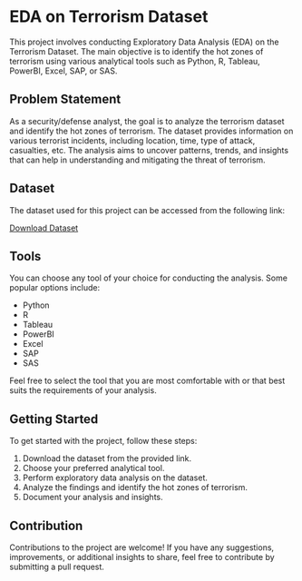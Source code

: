 # EDA on Terrorism Dataset

This project involves conducting Exploratory Data Analysis (EDA) on the Terrorism Dataset. The main objective is to identify the hot zones of terrorism using various analytical tools such as Python, R, Tableau, PowerBI, Excel, SAP, or SAS.

## Problem Statement

As a security/defense analyst, the goal is to analyze the terrorism dataset and identify the hot zones of terrorism. The dataset provides information on various terrorist incidents, including location, time, type of attack, casualties, etc. The analysis aims to uncover patterns, trends, and insights that can help in understanding and mitigating the threat of terrorism.

## Dataset

The dataset used for this project can be accessed from the following link:

[Download Dataset](https://drive.google.com/file/d/1luTU7xBvI7QAGPbQMxEHcgKUi9d6UeP_/view)

## Tools

You can choose any tool of your choice for conducting the analysis. Some popular options include:

- Python
- R
- Tableau
- PowerBI
- Excel
- SAP
- SAS

Feel free to select the tool that you are most comfortable with or that best suits the requirements of your analysis.

## Getting Started

To get started with the project, follow these steps:

1. Download the dataset from the provided link.
2. Choose your preferred analytical tool.
3. Perform exploratory data analysis on the dataset.
4. Analyze the findings and identify the hot zones of terrorism.
5. Document your analysis and insights.

## Contribution

Contributions to the project are welcome! If you have any suggestions, improvements, or additional insights to share, feel free to contribute by submitting a pull request.

